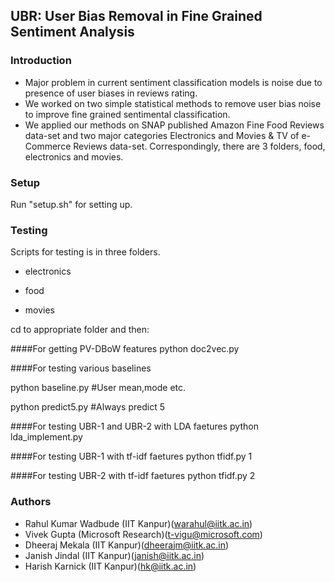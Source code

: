 ## UBR: User Bias Removal in Fine Grained Sentiment Analysis


### Introduction

* Major problem in current sentiment classification models is noise due to presence of user biases in reviews rating.
* We worked on two simple statistical methods to remove user bias noise to improve fine grained sentimental classification.
* We applied our methods on SNAP published Amazon Fine Food Reviews data-set and two major categories Electronics and Movies & TV of e-Commerce Reviews data-set. Correspondingly, there are 3 folders, food, electronics and movies.

### Setup

Run "setup.sh" for setting up.

### Testing

Scripts for testing is in three folders.

* electronics

* food

* movies

cd to appropriate folder and then:

####For getting PV-DBoW features
python doc2vec.py

####For testing various baselines

python baseline.py #User mean,mode etc.

python predict5.py #Always predict 5

####For testing UBR-1 and UBR-2 with LDA faetures
python lda_implement.py

####For testing UBR-1 with tf-idf faetures
python tfidf.py 1

####For testing UBR-2 with tf-idf faetures
python tfidf.py 2

### Authors

- Rahul Kumar Wadbude (IIT Kanpur)(warahul@iitk.ac.in)
- Vivek Gupta (Microsoft Research)(t-vigu@microsoft.com)
- Dheeraj Mekala (IIT Kanpur)(dheerajm@iitk.ac.in)
- Janish Jindal (IIT Kanpur)(janish@iitk.ac.in)
- Harish Karnick (IIT Kanpur)(hk@iitk.ac.in)
